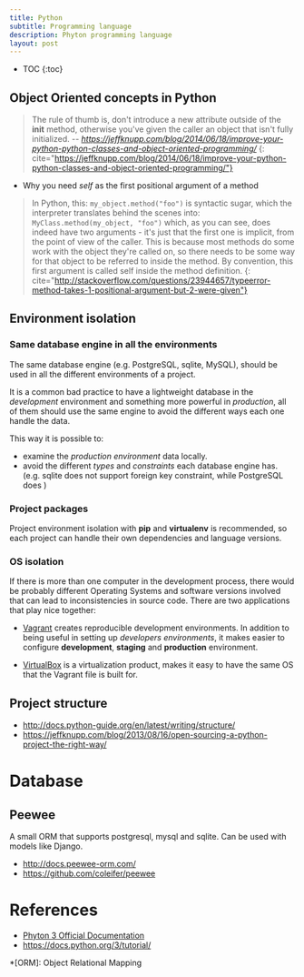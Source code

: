 ```yaml
---
title: Python
subtitle: Programming language
description: Phyton programming language
layout: post
---
```


* TOC
{:toc}

## Object Oriented concepts in Python

> The rule of thumb is, don't introduce a new attribute outside of the __init__ method, otherwise you've given the caller an object that isn't fully initialized.
> -- <cite>https://jeffknupp.com/blog/2014/06/18/improve-your-python-python-classes-and-object-oriented-programming/</cite>
{: cite="https://jeffknupp.com/blog/2014/06/18/improve-your-python-python-classes-and-object-oriented-programming/"}

* Why you need _self_ as the first positional argument of a method

> In Python, this: `my_object.method("foo")` is syntactic sugar, which the interpreter translates behind the scenes into: `MyClass.method(my_object, "foo")` which, as you can see, does indeed have two arguments - it's just that the first one is implicit, from the point of view of the caller. 
> This is because most methods do some work with the object they're called on, so there needs to be some way for that object to be referred to inside the method. By convention, this first argument is called self inside the method definition.
{: cite="http://stackoverflow.com/questions/23944657/typeerror-method-takes-1-positional-argument-but-2-were-given"}

## Environment isolation

### Same database engine in all the environments

The same database engine (e.g. PostgreSQL, sqlite, MySQL), should be used in all the different environments of a project.

It is a common bad practice to have a lightweight database in the _development_ environment and something more powerful in _production_, all of them should use the same engine to avoid the different ways each one handle the data.

This way it is possible to:

+ examine the _production environment_ data locally.
+ avoid the different _types_ and _constraints_ each database engine has. (e.g. sqlite does not support foreign key constraint, while PostgreSQL does )

### Project packages ###

Project environment isolation with __pip__ and __virtualenv__ is recommended, so each project can handle their own dependencies and language versions.

### OS isolation ###

If there is more than one computer in the development process, there would be probably different Operating Systems and software versions involved that can lead to inconsistencies in source code. There are two applications that play nice together:

+ [Vagrant](https://www.vagrantup.com) creates reproducible development environments. In addition to being useful in setting up _developers environments_, it makes easier to configure __development__, __staging__ and __production__ environment.

+ [VirtualBox](https://www.virtualbox.org) is a virtualization product, makes it easy to have the same OS that the Vagrant file is built for.

## Project structure

* <http://docs.python-guide.org/en/latest/writing/structure/>
* <https://jeffknupp.com/blog/2013/08/16/open-sourcing-a-python-project-the-right-way/>

# Database #

## Peewee ##

A small ORM that supports postgresql, mysql and sqlite. Can be used with models like Django.

+ <http://docs.peewee-orm.com/>
+ <https://github.com/coleifer/peewee>

References
==========

+ [Phyton 3 Official Documentation](https://docs.python.org/3/)
+ <https://docs.python.org/3/tutorial/>

*[ORM]: Object Relational Mapping
